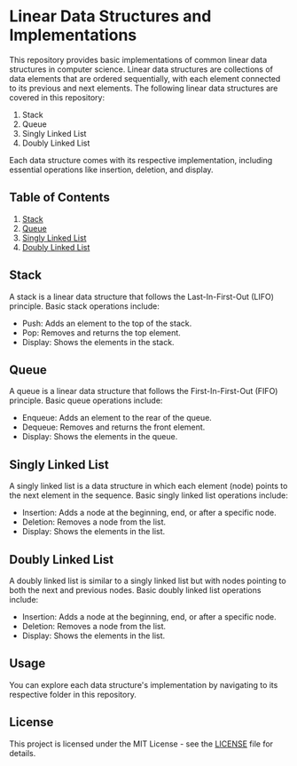 # Linear Data Structures and Implementations

This repository provides basic implementations of common linear data structures in computer science. Linear data structures are collections of data elements that are ordered sequentially, with each element connected to its previous and next elements. The following linear data structures are covered in this repository:

1. Stack
2. Queue
3. Singly Linked List
4. Doubly Linked List

Each data structure comes with its respective implementation, including essential operations like insertion, deletion, and display.

## Table of Contents

1. [Stack](#stack)
2. [Queue](#queue)
3. [Singly Linked List](#singly-linked-list)
4. [Doubly Linked List](#doubly-linked-list)

## Stack

A stack is a linear data structure that follows the Last-In-First-Out (LIFO) principle. Basic stack operations include:

- Push: Adds an element to the top of the stack.
- Pop: Removes and returns the top element.
- Display: Shows the elements in the stack.

## Queue

A queue is a linear data structure that follows the First-In-First-Out (FIFO) principle. Basic queue operations include:

- Enqueue: Adds an element to the rear of the queue.
- Dequeue: Removes and returns the front element.
- Display: Shows the elements in the queue.

## Singly Linked List

A singly linked list is a data structure in which each element (node) points to the next element in the sequence. Basic singly linked list operations include:

- Insertion: Adds a node at the beginning, end, or after a specific node.
- Deletion: Removes a node from the list.
- Display: Shows the elements in the list.

## Doubly Linked List

A doubly linked list is similar to a singly linked list but with nodes pointing to both the next and previous nodes. Basic doubly linked list operations include:

- Insertion: Adds a node at the beginning, end, or after a specific node.
- Deletion: Removes a node from the list.
- Display: Shows the elements in the list.

## Usage

You can explore each data structure's implementation by navigating to its respective folder in this repository.

## License

This project is licensed under the MIT License - see the [LICENSE](LICENSE) file for details.
